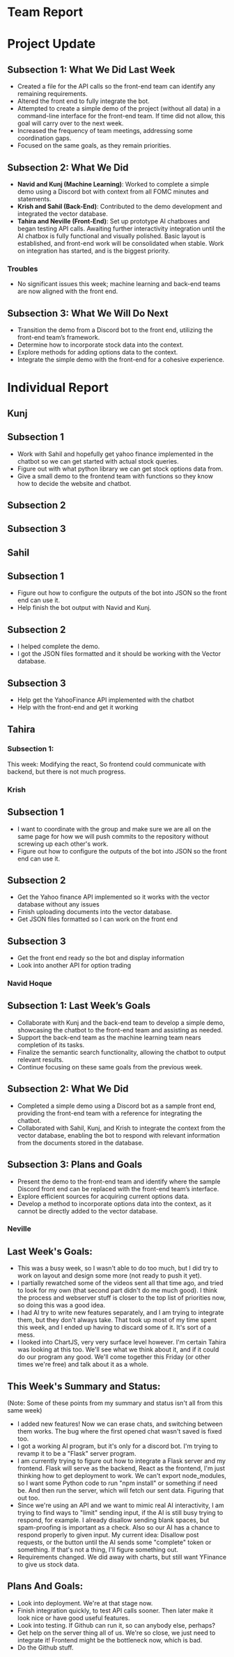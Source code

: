 # Team Report

# Project Update

## Subsection 1: What We Did Last Week
- Created a file for the API calls so the front-end team can identify any remaining requirements.
- Altered the front end to fully integrate the bot.
- Attempted to create a simple demo of the project (without all data) in a command-line interface for the front-end team. If time did not allow, this goal will carry over to the next week.
- Increased the frequency of team meetings, addressing some coordination gaps.
- Focused on the same goals, as they remain priorities.

## Subsection 2: What We Did
- **Navid and Kunj (Machine Learning)**: Worked to complete a simple demo using a Discord bot with context from all FOMC minutes and statements.
- **Krish and Sahil (Back-End)**: Contributed to the demo development and integrated the vector database.
- **Tahira and Neville (Front-End)**: Set up prototype AI chatboxes and began testing API calls. Awaiting further interactivity integration until the AI chatbox is fully functional and visually polished. Basic layout is established, and front-end work will be consolidated when stable. Work on integration has started, and is the biggest priority.

### Troubles
- No significant issues this week; machine learning and back-end teams are now aligned with the front end.

## Subsection 3: What We Will Do Next
- Transition the demo from a Discord bot to the front end, utilizing the front-end team’s framework.
- Determine how to incorporate stock data into the context.
- Explore methods for adding options data to the context.
- Integrate the simple demo with the front-end for a cohesive experience.

# Individual Report

## Kunj 

## Subsection 1
- Work with Sahil and hopefully get yahoo finance implemented in the chatbot so we can get started with actual stock queries.
- Figure out with what python library we can get stock options data from.
- Give a small demo to the frontend team with functions so they know how to decide the website and chatbot. 

## Subsection 2

  
## Subsection 3



## Sahil
## Subsection 1
- Figure out how to configure the outputs of the bot into JSON so the front end can use it.
- Help finish the bot output with Navid and Kunj.

## Subsection 2
- I helped complete the demo.
- I got the JSON files formatted and it should be working with the Vector database. 

## Subsection 3
- Help get the YahooFinance API implemented with the chatbot
- Help with the front-end and get it working


## Tahira
### Subsection 1: 

This week:
Modifying the react, So frontend could communicate with backend, but there is not much progress.



### Krish
## Subsection 1
- I want to coordinate with the group and make sure we are all on the same page for how we will push commits to the repository without screwing up each other's work.
- Figure out how to configure the outputs of the bot into JSON so the front end can use it.

## Subsection 2
- Get the Yahoo finance API implemented so it works with the vector database without any issues
- Finish uploading documents into the vector database.
- Get JSON files formatted so I can work on the front end

## Subsection 3
- Get the front end ready so the bot and display information
- Look into another API for option trading


### Navid Hoque

## Subsection 1: Last Week’s Goals
- Collaborate with Kunj and the back-end team to develop a simple demo, showcasing the chatbot to the front-end team and assisting as needed.
- Support the back-end team as the machine learning team nears completion of its tasks.
- Finalize the semantic search functionality, allowing the chatbot to output relevant results.
- Continue focusing on these same goals from the previous week.

## Subsection 2: What We Did
- Completed a simple demo using a Discord bot as a sample front end, providing the front-end team with a reference for integrating the chatbot.
- Collaborated with Sahil, Kunj, and Krish to integrate the context from the vector database, enabling the bot to respond with relevant information from the documents stored in the database.

## Subsection 3: Plans and Goals
- Present the demo to the front-end team and identify where the sample Discord front end can be replaced with the front-end team’s interface.
- Explore efficient sources for acquiring current options data.
- Develop a method to incorporate options data into the context, as it cannot be directly added to the vector database.


### Neville

## Last Week's Goals:
- This was a busy week, so I wasn't able to do too much, but I did try to work on layout and design some more (not ready to push it yet).
- I partially rewatched some of the videos sent all that time ago, and tried to look for my own (that second part didn't do me much good). I think the process and webserver stuff is closer to the top list of priorities now, so doing this was a good idea.
- I had AI try to write new features separately, and I am trying to integrate them, but they don't always take. That took up most of my time spent this week, and I ended up having to discard some of it. It's sort of a mess.
- I looked into ChartJS, very very surface level however. I'm certain Tahira was looking at this too. We'll see what we think about it, and if it could do our program any good. We'll come together this Friday (or other times we're free) and talk about it as a whole.
  
## This Week's Summary and Status:
(Note: Some of these points from my summary and status isn't all from this same week)
- I added new features! Now we can erase chats, and switching between them works. The bug where the first opened chat wasn't saved is fixed too.
- I got a working AI program, but it's only for a discord bot. I'm trying to revamp it to be a "Flask" server program.
- I am currently trying to figure out how to integrate a Flask server and my frontend. Flask will serve as the backend, React as the frontend, I'm just thinking how to get deployment to work. We can't export node_modules, so I want some Python code to run "npm install" or something if need be. And then run the server, which will fetch our sent data. Figuring that out too.
- Since we're using an API and we want to mimic real AI interactivity, I am trying to find ways to "limit" sending input, if the AI is still busy trying to respond, for example. I already disallow sending blank spaces, but spam-proofing is important as a check. Also so our AI has a chance to respond properly to given input. My current idea: Disallow post requests, or the button until the AI sends some "complete" token or something. If that's not a thing, I'll figure something out.
- Requirements changed. We did away with charts, but still want YFinance to give us stock data.
  
## Plans And Goals:
- Look into deployment. We're at that stage now.
- Finish integration quickly, to test API calls sooner. Then later make it look nice or have good useful features.
- Look into testing. If Github can run it, so can anybody else, perhaps?
- Get help on the server thing all of us. We're so close, we just need to integrate it! Frontend might be the bottleneck now, which is bad.
- Do the Github stuff.
